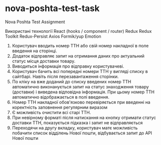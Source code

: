 # nova-poshta-test-task
Nova Poshta Test Assignment

Використані технології
React (hooks / component / router)
Redux
Redux Toolkit
Redux-Persist
Axios
Formik/yup
Emotion


1) Користувач вводить номер ТТН або свій номер накладної в поле введення на сторінці.
2) Додаток відправляє запит на отримання даних про актуальний статус місця доставки товару.
3) Виводиться інформація про відправку користувачеві.
4) Користувач бачить всі попередні номери ТТН у вигляді списку в сайтбарі. Навіть після перезавантаження сторінки.
5) По кліку на вже доданий до списку введених номер ТТН автоматично виконанується запит на статус знаходження товару (доставки) і виведена відповідна інформація. 
При цьому номер ТТН  автоматично відображається в полі введення.
6) Номер ТТН накладної обов'язково перевіряється при введенні на коректність заповнення регулярним виразом
7) Є можливість очистити всі старі ТТН.
8) При невірному форматі після натискання на кнопку отримати статус доставки ТТН, показується підказка і запит не відправляється
9) Переходячи на другу вкладку, користувач матє можливість побачити список відділень Нової пошти, відбувається запит до API Нової пошти
